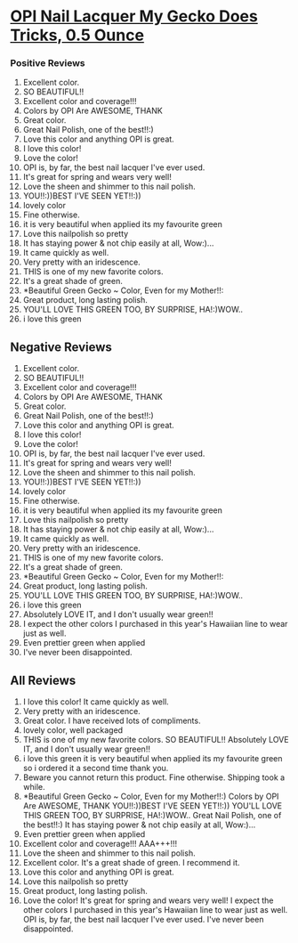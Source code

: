 # [OPI Nail Lacquer My Gecko Does Tricks, 0.5 Ounce](https://products.checkmycream.com/products/OPI-Nail-Lacquer-My-Gecko-Does-Tricks-0.5-Ounce.html)

### Positive Reviews

<ol>
      <li>Excellent color.</li>
      <li>SO BEAUTIFUL!!</li>
      <li>Excellent color and coverage!!!</li>
      <li>Colors by OPI Are AWESOME, THANK</li>
      <li>Great color.</li>
      <li>Great Nail Polish, one of the best!!:)</li>
      <li>Love this color and anything OPI is great.</li>
      <li>I love this color!</li>
      <li>Love the color!  </li>
      <li>OPI is, by far, the best nail lacquer I&#x27;ve ever used.  </li>
      <li>It&#x27;s great for spring and wears very well!  </li>
      <li>Love the sheen and shimmer to this nail polish.</li>
      <li>YOU!!:))BEST I&#x27;VE SEEN YET!!:))</li>
      <li>lovely color</li>
      <li>Fine otherwise.</li>
      <li>it is very beautiful when applied its my favourite green</li>
      <li>Love this nailpolish so pretty</li>
      <li>It has staying power &amp; not chip easily at all, Wow:)...</li>
      <li>It came quickly as well.</li>
      <li>Very pretty with an iridescence.</li>
      <li>THIS is one of my new favorite colors.</li>
      <li>It&#x27;s a great shade of green.</li>
      <li>*Beautiful Green Gecko ~ Color, Even for my Mother!!:</li>
      <li>Great product, long lasting polish.</li>
      <li>YOU&#x27;LL LOVE THIS GREEN TOO, BY SURPRISE, HA!:)WOW..</li>
      <li>i love this green</li>
</ol>


<h2>Negative Reviews</h2>
<ol>
<li> Excellent color.</li>
<li> SO BEAUTIFUL!!</li>
<li> Excellent color and coverage!!!</li>
<li> Colors by OPI Are AWESOME, THANK</li>
<li> Great color.</li>
<li> Great Nail Polish, one of the best!!:)</li>
<li> Love this color and anything OPI is great.</li>
<li> I love this color!</li>
<li> Love the color!  </li>
<li> OPI is, by far, the best nail lacquer I&#x27;ve ever used.  </li>
<li> It&#x27;s great for spring and wears very well!  </li>
<li> Love the sheen and shimmer to this nail polish.</li>
<li> YOU!!:))BEST I&#x27;VE SEEN YET!!:))</li>
<li> lovely color</li>
<li> Fine otherwise.</li>
<li> it is very beautiful when applied its my favourite green</li>
<li> Love this nailpolish so pretty</li>
<li> It has staying power &amp; not chip easily at all, Wow:)...</li>
<li> It came quickly as well.</li>
<li> Very pretty with an iridescence.</li>
<li> THIS is one of my new favorite colors.</li>
<li> It&#x27;s a great shade of green.</li>
<li> *Beautiful Green Gecko ~ Color, Even for my Mother!!:</li>
<li> Great product, long lasting polish.</li>
<li> YOU&#x27;LL LOVE THIS GREEN TOO, BY SURPRISE, HA!:)WOW..</li>
<li> i love this green</li>
<li> Absolutely LOVE IT, and I don&#x27;t usually wear green!!</li>
<li> I expect the other colors I purchased in this year&#x27;s Hawaiian line to wear just as well.  </li>
<li> Even prettier green when applied</li>
<li> I&#x27;ve never been disappointed.</li>
</ol>

<h2>All Reviews</h2>

<ol>
    <li> I love this color! It came quickly as well.</li>
    <li> Very pretty with an iridescence.</li>
    <li> Great color. I have received lots of compliments.</li>
    <li> lovely color, well packaged</li>
    <li> THIS is one of my new favorite colors. SO BEAUTIFUL!! Absolutely LOVE IT, and I don&#x27;t usually wear green!!</li>
    <li> i love this green it is very beautiful when applied its my favourite green so i ordered it a second time thank you.</li>
    <li> Beware you cannot return this product. Fine otherwise. Shipping took a while.</li>
    <li> *Beautiful Green Gecko ~ Color, Even for my Mother!!:) Colors by OPI Are AWESOME, THANK YOU!!:))BEST I&#x27;VE SEEN YET!!:)) YOU&#x27;LL LOVE THIS GREEN TOO, BY SURPRISE, HA!:)WOW.. Great Nail Polish, one of the best!!:) It has staying power &amp; not chip easily at all, Wow:)...</li>
    <li> Even prettier green when applied</li>
    <li> Excellent color and coverage!!! AAA+++!!!</li>
    <li> Love the sheen and shimmer to this nail polish.</li>
    <li> Excellent color. It&#x27;s a great shade of green. I recommend it.</li>
    <li> Love this color and anything OPI is great.</li>
    <li> Love this nailpolish so pretty</li>
    <li> Great product, long lasting polish.</li>
    <li> Love the color!  It&#x27;s great for spring and wears very well!  I expect the other colors I purchased in this year&#x27;s Hawaiian line to wear just as well.  OPI is, by far, the best nail lacquer I&#x27;ve ever used.  I&#x27;ve never been disappointed.</li>
</ol>





